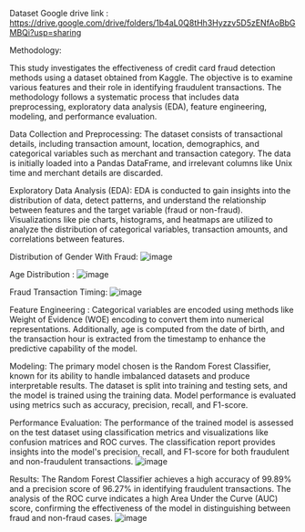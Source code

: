 Dataset Google drive link : https://drive.google.com/drive/folders/1b4aL0Q8tHh3Hyzzv5D5zENfAoBbGMBQi?usp=sharing


Methodology:

This study investigates the effectiveness of credit card fraud detection methods using a dataset obtained from Kaggle. The objective is to examine various features and their role in identifying fraudulent transactions. The methodology follows a systematic process that includes data preprocessing, exploratory data analysis (EDA), feature engineering, modeling, and performance evaluation.

Data Collection and Preprocessing: The dataset consists of transactional details, including transaction amount, location, demographics, and categorical variables such as merchant and transaction category. The data is initially loaded into a Pandas DataFrame, and irrelevant columns like Unix time and merchant details are discarded.

Exploratory Data Analysis (EDA): EDA is conducted to gain insights into the distribution of data, detect patterns, and understand the relationship between features and the target variable (fraud or non-fraud). Visualizations like pie charts, histograms, and heatmaps are utilized to analyze the distribution of categorical variables, transaction amounts, and correlations between features.

Distribution of Gender With Fraud:
![image](https://github.com/rajivy1012/Credit-Card-Fraud-Detection/assets/157632817/cd33b186-2cea-4423-b2a0-60845defeb68)

Age Distribution : 
![image](https://github.com/rajivy1012/Credit-Card-Fraud-Detection/assets/157632817/df230a8b-677a-45a5-8545-706e7f243043)

Fraud Transaction Timing:
![image](https://github.com/rajivy1012/Credit-Card-Fraud-Detection/assets/157632817/b1c7ae5f-8fc7-46f8-93a0-c1d4a72a6820)

 
Feature Engineering :  Categorical variables are encoded using methods like Weight of Evidence (WOE) encoding to convert them into numerical representations. Additionally, age is computed from the date of birth, and the transaction hour is extracted from the timestamp to enhance the predictive capability of the model.


Modeling: The primary model chosen is the Random Forest Classifier, known for its ability to handle imbalanced datasets and produce interpretable results. The dataset is split into training and testing sets, and the model is trained using the training data. Model performance is evaluated using metrics such as accuracy, precision, recall, and F1-score.

Performance Evaluation: The performance of the trained model is assessed on the test dataset using classification metrics and visualizations like confusion matrices and ROC curves. The classification report provides insights into the model's precision, recall, and F1-score for both fraudulent and non-fraudulent transactions.
![image](https://github.com/rajivy1012/Credit-Card-Fraud-Detection/assets/157632817/d78c98f1-d5e6-4852-99bb-81227e32457e)

Results: The Random Forest Classifier achieves a high accuracy of 99.89% and a precision score of 96.27% in identifying fraudulent transactions. The analysis of the ROC curve indicates a high Area Under the Curve (AUC) score, confirming the effectiveness of the model in distinguishing between fraud and non-fraud cases.
![image](https://github.com/rajivy1012/Credit-Card-Fraud-Detection/assets/157632817/1683f0fa-fcab-4409-b6ec-ca61e3b7b8f6)

 
